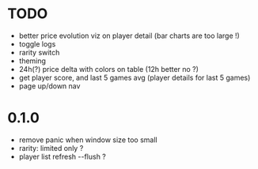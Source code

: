 # TODO

- better price evolution viz on player detail (bar charts are too large !)
- toggle logs
- rarity switch
- theming
- 24h(?) price delta with colors on table (12h better no ?)
- get player score, and last 5 games avg (player details for last 5 games)
- page up/down nav

# 0.1.0
- remove panic when window size too small
- rarity: limited only ?
- player list refresh --flush ?